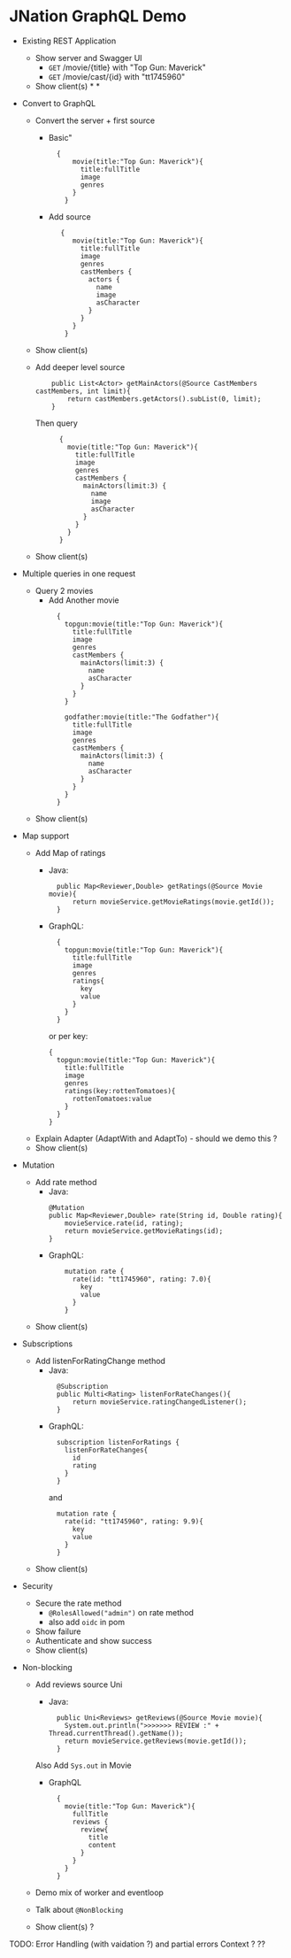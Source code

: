 # JNation GraphQL Demo

* Existing REST Application
  * Show server and Swagger UI
    * `GET` /movie/{title} with "Top Gun: Maverick"
    * `GET` /movie/cast/{id} with "tt1745960"
  * Show client(s)
    *
    *

* Convert to GraphQL
  * Convert the server + first source
    * Basic"

      ```
        {
            movie(title:"Top Gun: Maverick"){
              title:fullTitle
              image
              genres
            }
          }
      ```
    * Add source

      ```
         {
            movie(title:"Top Gun: Maverick"){
              title:fullTitle
              image
              genres
              castMembers {
                actors {
                  name
                  image
                  asCharacter
                }
              }
            }
          }
      ```
  * Show client(s)
  * Add deeper level source
    ```
        public List<Actor> getMainActors(@Source CastMembers castMembers, int limit){
            return castMembers.getActors().subList(0, limit);
        }
    ```
    
    Then query
    ```
          {
            movie(title:"Top Gun: Maverick"){
              title:fullTitle
              image
              genres
              castMembers {
                mainActors(limit:3) {
                  name
                  image
                  asCharacter
                }
              }
            }
          }
    ```

  * Show client(s)

* Multiple queries in one request
  * Query 2 movies
    * Add Another movie
      ```
        {
          topgun:movie(title:"Top Gun: Maverick"){
            title:fullTitle
            image
            genres
            castMembers {
              mainActors(limit:3) {
                name
                asCharacter
              }
            }
          }

          godfather:movie(title:"The Godfather"){
            title:fullTitle
            image
            genres
            castMembers {
              mainActors(limit:3) {
                name
                asCharacter
              }
            }
          }
        }
      ```
  * Show client(s)

* Map support
  * Add Map of ratings
    * Java:
      ```
        public Map<Reviewer,Double> getRatings(@Source Movie movie){
            return movieService.getMovieRatings(movie.getId());
        }
      ```
    * GraphQL:
      ```
        {
          topgun:movie(title:"Top Gun: Maverick"){
            title:fullTitle
            image
            genres
            ratings{
              key
              value
            }
          }
        }
      ```
      or per key:
      
      ```
      {
        topgun:movie(title:"Top Gun: Maverick"){
          title:fullTitle
          image
          genres
          ratings(key:rottenTomatoes){
            rottenTomatoes:value
          }
        }
      }
      ```
  * Explain Adapter (AdaptWith and AdaptTo) - should we demo this ?
  * Show client(s)

* Mutation
  * Add rate method
    * Java:
        ```
        @Mutation
        public Map<Reviewer,Double> rate(String id, Double rating){
            movieService.rate(id, rating);
            return movieService.getMovieRatings(id);
        }
        ```
    * GraphQL:
        ```
            mutation rate {
              rate(id: "tt1745960", rating: 7.0){
                key
                value
              }
            }
        ```
  * Show client(s)

* Subscriptions
  * Add listenForRatingChange method
    * Java:
      ```
        @Subscription
        public Multi<Rating> listenForRateChanges(){
            return movieService.ratingChangedListener();
        }
      ```
    * GraphQL:
      ```
        subscription listenForRatings {
          listenForRateChanges{
            id
            rating
          }
        }      
      ```
      and
      ```
        mutation rate {
          rate(id: "tt1745960", rating: 9.9){
            key
            value
          }
        }
      ```
  * Show client(s)

* Security
  * Secure the rate method
    * `@RolesAllowed("admin")` on rate method
    * also add `oidc` in pom
  * Show failure
  * Authenticate and show success
  * Show client(s)

* Non-blocking
  * Add reviews source Uni
    * Java:
      ```
        public Uni<Reviews> getReviews(@Source Movie movie){
          System.out.println(">>>>>>> REVIEW :" + Thread.currentThread().getName());
          return movieService.getReviews(movie.getId());
        }
      ```
     Also Add `Sys.out` in Movie

    * GraphQL
      ```
        {
          movie(title:"Top Gun: Maverick"){
            fullTitle
            reviews {
              review{
                title
                content
              }
            }
          }
        }
      ```
  * Demo mix of worker and eventloop
  * Talk about `@NonBlocking`
  * Show client(s) ?

TODO:
Error Handling (with vaidation ?) and partial errors
Context ?
??